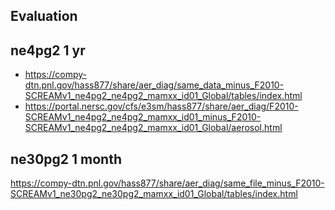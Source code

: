 ## Evaluation 

## ne4pg2 1 yr 

- https://compy-dtn.pnl.gov/hass877/share/aer_diag/same_data_minus_F2010-SCREAMv1_ne4pg2_ne4pg2_mamxx_id01_Global/tables/index.html
- https://portal.nersc.gov/cfs/e3sm/hass877/share/aer_diag/F2010-SCREAMv1_ne4pg2_ne4pg2_mamxx_id01_minus_F2010-SCREAMv1_ne4pg2_ne4pg2_mamxx_id01_Global/aerosol.html

## ne30pg2 1 month 

https://compy-dtn.pnl.gov/hass877/share/aer_diag/same_file_minus_F2010-SCREAMv1_ne30pg2_ne30pg2_mamxx_id01_Global/tables/index.html 

